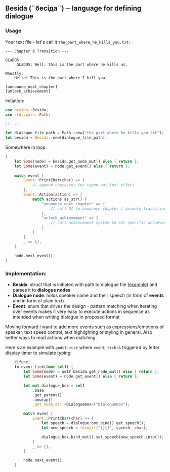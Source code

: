 ## Besida (¨бесіда¨)  ─  language for defining dialogue
### Usage
Your text file - let's call it `the_part_where_he_kills_you.txt`:
```
--- Chapter 9 Transition ---

GLaDOS:
     GLaDOS: Well, this is the part where he kills us.

Wheatly:
    Hello! This is the part where I kill you!

[announce_next_chapter]
[unlock_achievement]
```
Initiation: 
```rust
use besida::Besida;
use std::path::Path;

// ...

let dialogue_file_path = Path::new("the_part_where_he_kills_you.txt");
let besida = Besida::new(dialogue_file_path);
```

Somewhere in loop:
```rust
{
    let Some(node) = besida.get_node_mut() else { return };
    let Some(event) = node.get_event() else { return };
    
    match event {
        Event::PrintChar(char) => {
            // append character for typed out text effect
        },
        Event::Action(action) => {
            match actions.as_str() {
                "announce_next_chapter" => {
                    // call UI to announce chapter / animate transition
                },
                "unlock_achievement" => {
                    // call achievement system to set specific achievement unlocked
                }
            }
        }
        _ => {},
    }
    
    node.next_event();
}
```
### **Implementation**:
- **Besida**: struct that is initiated with path to dialogue file ([example](https://github.com/kshyr/besida/blob/dev/examples/basic.besida)) and parses it to **dialogue nodes**
- **Dialogue node**: holds speaker name and their speech (in form of **events** and in form of plain text)
- **Event**: enum that drives the design - pattern matching when iterating over events makes it very easy to execute actions in sequence as intended when writing dialogue in proposed format

Moving forward I want to add more events such as expressions/emotions of speaker, text speed control, text highlighting or styling in general. Also better ways to read actions when matching.

Here's an example with `godot-rust` where `event_tick` is triggered by letter display timer to simulate typing:
```rust
    #[func]
    fn event_tick(&mut self) {
        let Some(node) = self.besida.get_node_mut() else { return };
        let Some(event) = node.get_event() else { return };

        let mut dialogue_box = self
            .base
            .get_parent()
            .unwrap()
            .get_node_as::<DialogueBox>("DialogueBox");

        match event {
            Event::PrintChar(char) => {
                let speech = dialogue_box.bind().get_speech();
                let new_speech = format!("{}{}", speech, char);

                dialogue_box.bind_mut().set_speech(new_speech.into());
            }
            _ => {},
        }

        node.next_event();
    }

```
